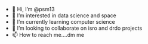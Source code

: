 - 👋 Hi, I’m @psm13
- 👀 I’m interested in data science and space
- 🌱 I’m currently learning computer science
- 💞️ I’m looking to collaborate on isro and drdo projects
- 📫 How to reach me....dm me

<!---
psm13/psm13 is a ✨ special ✨ repository because its `README.md` (this file) appears on your GitHub profile.
You can click the Preview link to take a look at your changes.
--->
